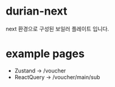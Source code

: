 # durian-next

next 환경으로 구성된 보일러 플레이트 입니다.

# example pages

- Zustand -> /voucher
- ReactQuery -> /voucher/main/sub
